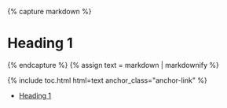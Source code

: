 ---
---

{% capture markdown %}
# Heading 1
{% endcapture %}
{% assign text = markdown | markdownify %}

{% include toc.html html=text anchor_class="anchor-link" %}

<!-- /// -->

<ul>
    <li><a href="#heading-1" class="anchor-link">Heading 1</a></li>
</ul>
